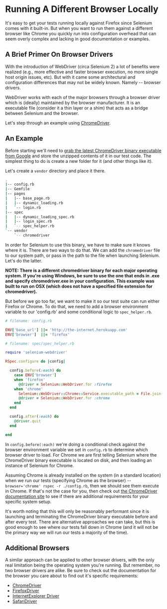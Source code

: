# Running A Different Browser Locally

It's easy to get your tests running locally against Firefox since Selenium comes with it built-in. But when you want to run them against a different browser like Chrome you quickly run into configuration overhead that can seem overly complex and lacking in good documentation or examples.

## A Brief Primer On Browser Drivers

With the introduction of WebDriver (circa Selenium 2) a lot of benefits were realized (e.g., more effective and faster browser execution, no more single host origin issues, etc). But with it came some architectural and configuration differences that may not be widely known. Namely -- browser drivers.

WebDriver works with each of the major browsers through a browser driver which is (ideally) maintained by the browser manufacturer. It is an executable file (consider it a thin layer or a shim) that acts as a bridge between Selenium and the browser.

Let's step through an example using [ChromeDriver](https://github.com/seleniumhq/selenium/wiki/ChromeDriver).

## An Example

Before starting we'll need to [grab the latest ChromeDriver binary executable from Google](http://chromedriver.storage.googleapis.com/index.html) and store the unzipped contents of it in our test code. The simplest thing to do is create a new folder for it (and other things like it).

Let's create a `vendor` directory and place it there.

```sh
.
|-- config.rb
|-- Gemfile
|-- pages
|   |-- base_page.rb
|   |-- dynamic_loading.rb
|   `-- login.rb
|-- spec
|   |-- dynamic_loading_spec.rb
|   |-- login_spec.rb
|   `-- spec_helper.rb
`-- vendor
    `-- chromedriver
```

In order for Selenium to use this binary, we have to make sure it knows where it is. There are two ways to do that. We can add the `chromedriver` file to our system path, or pass in the path to the file when launching Selenium. Let's do the latter.

__NOTE: There is a different chromedriver binary for each major operating system. If you're using Windows, be sure to use the one that ends in .exe and specify chromedriver.exe in your configuration. This example was built to run on OSX (which does not have a specified file extension for chromedriver).__

But before we go too far, we want to make it so our test suite can run either Firefox or Chrome. To do that, we need to add a browser environment variable to our 'config.rb' and some conditional logic to `spec_helper.rb`.

```ruby
# filename: config.rb

ENV['base_url'] ||= 'http://the-internet.herokuapp.com'
ENV['browser']  ||= 'firefox'
```

```ruby
# filename: spec/spec_helper.rb

require 'selenium-webdriver'

RSpec.configure do |config|

  config.before(:each) do
    case ENV['browser']
    when 'firefox'
      @driver = Selenium::WebDriver.for :firefox
    when 'chrome'
      Selenium::WebDriver::Chrome::Service.executable_path = File.join(Dir.pwd, 'vendor/chromedriver')
      @driver = Selenium::WebDriver.for :chrome
    end
  end

  config.after(:each) do
    @driver.quit
  end

end
```

In `config.before(:each)` we're doing a conditional check against the browser environment variable we set in `config.rb` to determine which browser driver to load. For Chrome we are first telling Selenium where the ChromeDriver binary executable is located on disk, and then loading an instance of Selenium for Chrome.

Assuming Chrome is already installed on the system (in a standard location) when we run our tests (specifying Chrome as the browser) -- `browser='chrome' rspec -r ./config.rb`, then we should see them execute in Chrome. If that's not the case for you, then check out [the ChromeDriver documentation site](https://github.com/seleniumhq/selenium/wiki/ChromeDriver) to see if there are additional requirements for your specific system setup.

It's worth noting that this will only be reasonably performant since it is launching and terminating the ChromeDriver binary executable before and after every test. There are alternative approaches we can take, but this is good enough to see where our tests fall down in Chrome (and it will not be the primary way we will run our tests a majority of the time).

## Additional Browsers

A similar approach can be applied to other browser drivers, with the only real limitation being the operating system you're running. But remember, no two browser drivers are alike. Be sure to check out the documentation for the browser you care about to find out it's specific requirements:

+ [ChromeDriver](https://github.com/seleniumhq/selenium/wiki/ChromeDriver)
+ [FirefoxDriver](https://github.com/seleniumhq/selenium/wiki/FirefoxDriver)
+ [InternetExplorer Driver](https://github.com/seleniumhq/selenium/wiki/InternetExplorerDriver)
+ [SafariDriver](https://github.com/seleniumhq/selenium/wiki/SafariDriver)

